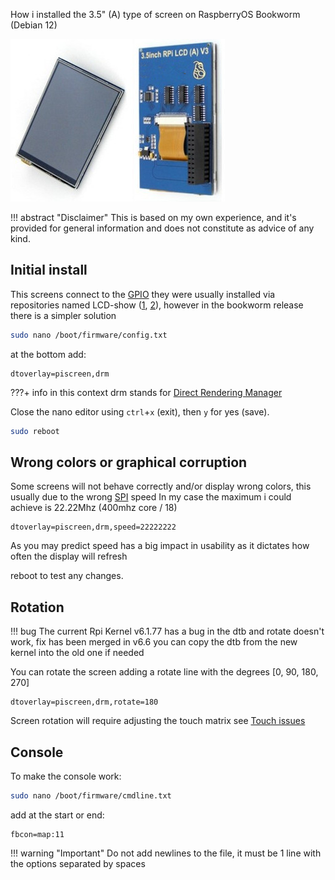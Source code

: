 
How i installed the 3.5" (A) type of screen on RaspberryOS Bookworm (Debian 12)

![preview](../img/hardware/rpi35a.jpg)

!!! abstract "Disclaimer"
    This is based on my own experience, and it's provided for general information
    and does not constitute as advice of any kind.


## Initial install

This screens connect to the [GPIO](https://en.wikipedia.org/wiki/General-purpose_input/output)
they were usually installed via  repositories named LCD-show ([1](https://github.com/waveshare/LCD-show), [2](https://github.com/goodtft/LCD-show)),
however in the bookworm release there is a simpler solution

```sh
sudo nano /boot/firmware/config.txt
```
at the bottom add:
```
dtoverlay=piscreen,drm
```

???+ info
    in this context drm stands for [Direct Rendering Manager](https://en.wikipedia.org/wiki/Direct_Rendering_Manager)

Close the nano editor using `ctrl`+`x` (exit), then `y` for yes (save).

```sh
sudo reboot
```

## Wrong colors or graphical corruption

Some screens will not behave correctly and/or display wrong colors,
this usually due to the wrong [SPI](https://en.wikipedia.org/wiki/Serial_Peripheral_Interface) speed
In my case the maximum i could achieve is 22.22Mhz (400mhz core / 18)
```
dtoverlay=piscreen,drm,speed=22222222
```
As you may predict speed has a big impact in usability as it dictates how often the display will refresh

reboot to test any changes.

## Rotation

!!! bug
    The current Rpi Kernel v6.1.77 has a bug in the dtb and rotate doesn't work, fix has been merged in v6.6
    you can copy the dtb from the new kernel into the old one if needed


You can rotate the screen adding a rotate line with the degrees [0, 90, 180, 270]
```
dtoverlay=piscreen,drm,rotate=180
```
Screen rotation will require adjusting the touch matrix see [Touch issues](../../Troubleshooting/Touch_issues/)

## Console

To make the console work:

```sh
sudo nano /boot/firmware/cmdline.txt
```

add at the start or end:

```
fbcon=map:11
```

!!! warning "Important"
    Do not add newlines to the file,  it must be 1 line with the options separated by spaces
